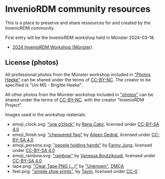 # InvenioRDM community resources

This is a place to preserve and share ressources for and created by the InvenioRDM community.

First entry will be the InvenioRDM workshop held in Münster 2024-03-18.

- [2024 InvenioRDM Workshop (Münster)](https://github.com/ulbmuenster/InvenioRDM-community/tree/main/2024-3-18_inveniordm_workshop_muenster)

## License (photos)

All professional photos from the Münster workshop included in ["Photos Heeke"](https://github.com/ulbmuenster/InvenioRDM-community/tree/main/2024-3-18_inveniordm_workshop_muenster/photos/Photos_Heeke) can be shared under the terms of [CC-BY-NC](https://creativecommons.org/licenses/by-nc/4.0/). The creator to be specified is "Uni MS - Brigitte Heeke".

All other photos from the Münster workshop included in ["photos"](https://github.com/ulbmuenster/InvenioRDM-community/tree/main/2024-3-18_inveniordm_workshop_muenster/photos) can be shared under the terms of [CC-BY-NC](https://creativecommons.org/licenses/by-nc/4.0/). with the creator "InvenioRDM Project".

Images used in the workshop materials:
- emoji_clock.svg: ["one o’clock"](https://openmoji.org/library/emoji-1F550/#variant=black) by [Rana Cakir](https://openmoji.org/library/#author=Rana%20Cakir), licensed under [CC-BY-SA 4.0](https://creativecommons.org/licenses/by-sa/4.0/deed.en)
- emoji_finish.svg: ["chequered flag"](https://openmoji.org/library/emoji-1F3C1/) by [Aileen Gedrat](https://openmoji.org/library/#author=Aileen%20Gedrat), licensed under [CC-BY-SA 4.0](https://creativecommons.org/licenses/by-sa/4.0/deed.en)
- emoji_persons.svg: ["people holding hands"](https://openmoji.org/library/emoji-1F9D1-200D-1F91D-200D-1F9D1/#variant=black) by [Fanny Jung](https://openmoji.org/library/#author=Fanny%20Jung), licensed under [CC-BY-SA 4.0](https://creativecommons.org/licenses/by-sa/4.0/deed.en)
- emoji_rainbow.svg: ["rainbow"](https://openmoji.org/library/emoji-1F308/#variant=black) by [Vanessa Boutzikoudi](https://openmoji.org/library/#author=Vanessa%20Boutzikoudi), licensed under [CC-BY-SA 4.0](https://creativecommons.org/licenses/by-sa/4.0/deed.en)
- tape.png: ["Clear Tape PNG (...)"](https://nohat.cc/f/clear-tape-png-download-transparent-clear-tape-png-images-for/comdlpng6957772-201911152236.html) by ["Unknown"](https://dlpng.com/png/6957772), [DMCA](https://www.govinfo.gov/link/plaw/105/public/304?link-type=pdf&.pdf)
- feet.png: ["simple shoe prints"](https://openclipart.org/detail/84589/simple-shoe-prints), by [Tavin](https://openclipart.org/artist/Tavin), licensed under [CC-0](https://creativecommons.org/publicdomain/zero/1.0/deed.en)